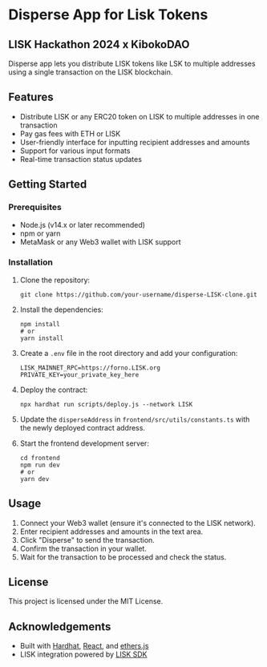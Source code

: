# Disperse App for Lisk Tokens

## LISK Hackathon 2024 x KibokoDAO

Disperse app lets you distribute LISK tokens like LSK to multiple addresses using a single transaction on the LISK blockchain.

## Features

- Distribute LISK or any ERC20 token on LISK to multiple addresses in one transaction
- Pay gas fees with ETH or LISK 
- User-friendly interface for inputting recipient addresses and amounts
- Support for various input formats
- Real-time transaction status updates

## Getting Started

### Prerequisites

- Node.js (v14.x or later recommended)
- npm or yarn
- MetaMask or any Web3 wallet with LISK support

### Installation

1. Clone the repository:
   ```
   git clone https://github.com/your-username/disperse-LISK-clone.git
   ```

2. Install the dependencies:
   ```
   npm install
   # or
   yarn install
   ```

3. Create a `.env` file in the root directory and add your configuration:
   ```
   LISK_MAINNET_RPC=https://forno.LISK.org
   PRIVATE_KEY=your_private_key_here
   
   ```

4. Deploy the contract:
   ```
   npx hardhat run scripts/deploy.js --network LISK
   ```

5. Update the `disperseAddress` in `frontend/src/utils/constants.ts` with the newly deployed contract address.

6. Start the frontend development server:
   ```
   cd frontend
   npm run dev
   # or
   yarn dev
   ```

## Usage

1. Connect your Web3 wallet (ensure it's connected to the LISK network).
2. Enter recipient addresses and amounts in the text area.
4. Click "Disperse" to send the transaction.
5. Confirm the transaction in your wallet.
6. Wait for the transaction to be processed and check the status.


## License

This project is licensed under the MIT License.

## Acknowledgements

- Built with [Hardhat](https://hardhat.org/), [React](https://reactjs.org/), and [ethers.js](https://docs.ethers.io/)
- LISK integration powered by [LISK SDK](https://docs.LISK.org/developer/)
